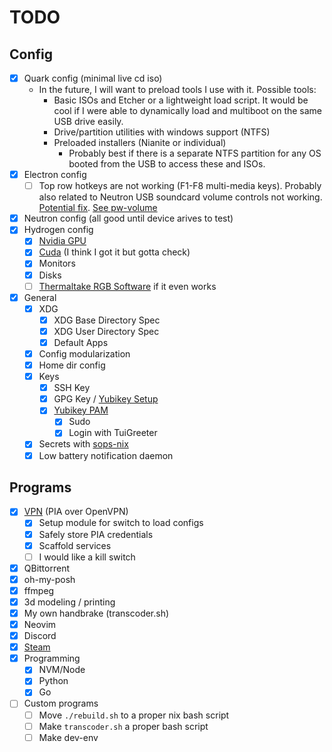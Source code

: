 # TODO

## Config

- [x] Quark config (minimal live cd iso)
  - In the future, I will want to preload tools I use with it. Possible tools:
    - Basic ISOs and Etcher or a lightweight load script. It would be cool if I were able to dynamically load and multiboot on the same USB drive easily.
    - Drive/partition utilities with windows support (NTFS)
    - Preloaded installers (Nianite or individual)
      - Probably best if there is a separate NTFS partition for any OS booted from the USB to access these and ISOs.
- [x] Electron config
  - [ ] Top row hotkeys are not working (F1-F8 multi-media keys). Probably also related to Neutron USB soundcard volume controls not working. [Potential fix](https://github.com/NixOS/nixpkgs/issues/24297#issuecomment-538698801). [See pw-volume](https://github.com/smasher164/pw-volume)
- [x] Neutron config (all good until device arives to test)
- [x] Hydrogen config
  - [x] [Nvidia GPU](https://nixos.wiki/wiki/Nvidia)
  - [x] [Cuda](https://nixos.wiki/wiki/CUDA) (I think I got it but gotta check)
  - [x] Monitors
  - [x] Disks
  - [ ] [Thermaltake RGB Software](https://github.com/chestm007/linux_thermaltake_riing) if it even works
- [x] General
  - [x] XDG
    - [x] XDG Base Directory Spec
    - [x] XDG User Directory Spec
    - [x] Default Apps
  - [x] Config modularization
  - [x] Home dir config
  - [x] Keys
    - [x] SSH Key
    - [x] GPG Key / [Yubikey Setup](https://rzetterberg.github.io/yubikey-gpg-nixos.html)
    - [x] [Yubikey PAM](https://nixos.wiki/wiki/Yubikey)
      - [x] Sudo
      - [x] Login with TuiGreeter
  - [x] Secrets with [sops-nix](https://github.com/Mic92/sops-nix)
  - [x] Low battery notification daemon

## Programs

- [x] [VPN](https://nixos.wiki/wiki/OpenVPN) (PIA over OpenVPN)
  - [x] Setup module for switch to load configs
  - [x] Safely store PIA credentials
  - [x] Scaffold services
  - [ ] I would like a kill switch
- [x] QBittorrent
- [x] oh-my-posh
- [x] ffmpeg
- [x] 3d modeling / printing
- [x] My own handbrake (transcoder.sh)
- [x] Neovim
- [x] Discord
- [x] [Steam](https://nixos.wiki/wiki/Steam)
- [x] Programming
  - [x] NVM/Node
  - [x] Python
  - [x] Go
- [ ] Custom programs
  - [ ] Move `./rebuild.sh` to a proper nix bash script
  - [ ] Make `transcoder.sh` a proper bash script
  - [ ] Make dev-env
